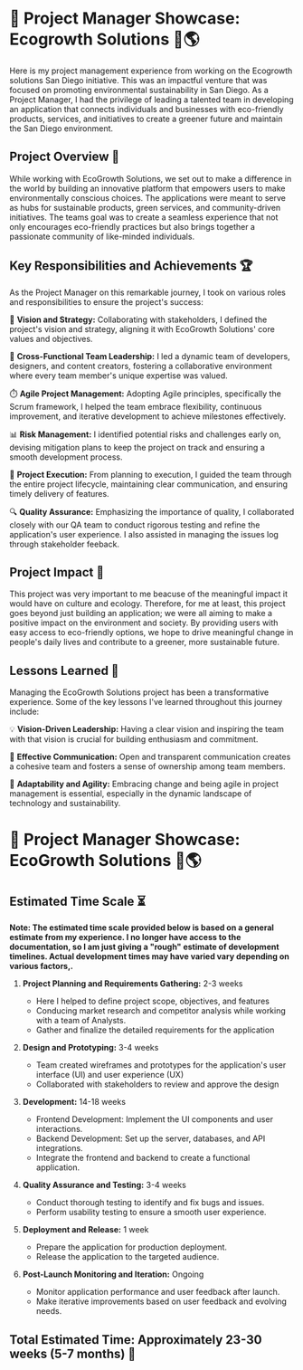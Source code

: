 # 🚀 Project Manager Showcase: Ecogrowth Solutions 🌿🌎

Here is my project management experience from working on the Ecogrowth solutions San Diego initiative. This was an impactful venture that was focused on promoting environmental sustainability in San Diego. As a Project Manager, I had the privilege of leading a talented team in developing an application that connects individuals and businesses with eco-friendly products, services, and initiatives to create a greener future and maintain the San Diego environment.

## Project Overview 📝

While working with EcoGrowth Solutions, we set out to make a difference in the world by building an innovative platform that empowers users to make environmentally conscious choices. The applications were meant to serve as hubs for sustainable products, green services, and community-driven initiatives. The teams goal was to create a seamless experience that not only encourages eco-friendly practices but also brings together a passionate community of like-minded individuals.

## Key Responsibilities and Achievements 🏆

As the Project Manager on this remarkable journey, I took on various roles and responsibilities to ensure the project's success:

🌱 **Vision and Strategy:** Collaborating with stakeholders, I defined the project's vision and strategy, aligning it with EcoGrowth Solutions' core values and objectives.

🤝 **Cross-Functional Team Leadership:** I led a dynamic team of developers, designers, and content creators, fostering a collaborative environment where every team member's unique expertise was valued.

⏱️ **Agile Project Management:** Adopting Agile principles, specifically the Scrum framework, I helped the team embrace flexibility, continuous improvement, and iterative development to achieve milestones effectively.

📊 **Risk Management:** I identified potential risks and challenges early on, devising mitigation plans to keep the project on track and ensuring a smooth development process.

🚀 **Project Execution:** From planning to execution, I guided the team through the entire project lifecycle, maintaining clear communication, and ensuring timely delivery of features.

🔍 **Quality Assurance:** Emphasizing the importance of quality, I collaborated closely with our QA team to conduct rigorous testing and refine the application's user experience. I also assisted in managing the issues log through stakeholder feeback.  

## Project Impact 🌟

This project was very important to me beacuse of the meaningful impact it would have on culture and ecology.   Therefore, for me at least, this project goes beyond just building an application; we were all aiming to make a positive impact on the environment and society. By providing users with easy access to eco-friendly options, we hope to drive meaningful change in people's daily lives and contribute to a greener, more sustainable future.

## Lessons Learned 🧠

Managing the EcoGrowth Solutions project has been a transformative experience. Some of the key lessons I've learned throughout this journey include:

💡 **Vision-Driven Leadership:** Having a clear vision and inspiring the team with that vision is crucial for building enthusiasm and commitment.

💬 **Effective Communication:** Open and transparent communication creates a cohesive team and fosters a sense of ownership among team members.

🔄 **Adaptability and Agility:** Embracing change and being agile in project management is essential, especially in the dynamic landscape of technology and sustainability.

# 🚀 Project Manager Showcase: EcoGrowth Solutions 🌿🌎

## Estimated Time Scale ⏳

**Note: The estimated time scale provided below is based on a general estimate from my experience. I no longer have access to the documentation, so I am just giving a "rough" estimate of development timelines. Actual development times may have varied vary depending on various factors,.**

1. **Project Planning and Requirements Gathering:** 2-3 weeks
   - Here I helped to define project scope, objectives, and features
   - Conducing market research and competitor analysis while working with a team of Analysts.  
   - Gather and finalize the detailed requirements for the application

2. **Design and Prototyping:** 3-4 weeks
   - Team created wireframes and prototypes for the application's user interface (UI) and user experience (UX)
   - Collaborated with stakeholders to review and approve the design

3. **Development:** 14-18 weeks
   - Frontend Development: Implement the UI components and user interactions.
   - Backend Development: Set up the server, databases, and API integrations.
   - Integrate the frontend and backend to create a functional application.

4. **Quality Assurance and Testing:** 3-4 weeks
   - Conduct thorough testing to identify and fix bugs and issues.
   - Perform usability testing to ensure a smooth user experience.

5. **Deployment and Release:** 1 week
   - Prepare the application for production deployment.
   - Release the application to the targeted audience.

6. **Post-Launch Monitoring and Iteration:** Ongoing
   - Monitor application performance and user feedback after launch.
   - Make iterative improvements based on user feedback and evolving needs.

## Total Estimated Time: Approximately 23-30 weeks (5-7 months) 📅
